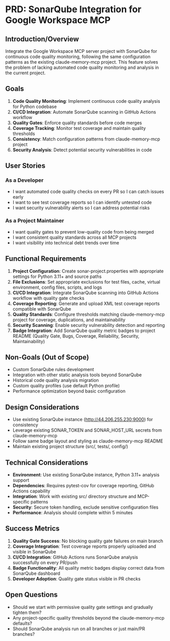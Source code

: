 # PRD: SonarQube Integration for Google Workspace MCP

## Introduction/Overview

Integrate the Google Workspace MCP server project with SonarQube for continuous code quality monitoring, following the same configuration patterns as the existing claude-memory-mcp project. This feature solves the problem of lacking automated code quality monitoring and analysis in the current project.

## Goals

1. **Code Quality Monitoring**: Implement continuous code quality analysis for Python codebase
2. **CI/CD Integration**: Automate SonarQube scanning in GitHub Actions workflow
3. **Quality Gates**: Enforce quality standards before code merges
4. **Coverage Tracking**: Monitor test coverage and maintain quality thresholds
5. **Consistency**: Match configuration patterns from claude-memory-mcp project
6. **Security Analysis**: Detect potential security vulnerabilities in code

## User Stories

### As a Developer
- I want automated code quality checks on every PR so I can catch issues early
- I want to see test coverage reports so I can identify untested code
- I want security vulnerability alerts so I can address potential risks

### As a Project Maintainer
- I want quality gates to prevent low-quality code from being merged
- I want consistent quality standards across all MCP projects
- I want visibility into technical debt trends over time

## Functional Requirements

1. **Project Configuration**: Create sonar-project.properties with appropriate settings for Python 3.11+ and source paths
2. **File Exclusions**: Set appropriate exclusions for test files, cache, virtual environment, config files, scripts, and logs
3. **CI/CD Integration**: Integrate SonarQube scanning into GitHub Actions workflow with quality gate checks
4. **Coverage Reporting**: Generate and upload XML test coverage reports compatible with SonarQube
5. **Quality Standards**: Configure thresholds matching claude-memory-mcp project for coverage, duplications, and maintainability
6. **Security Scanning**: Enable security vulnerability detection and reporting
7. **Badge Integration**: Add SonarQube quality metric badges to project README (Quality Gate, Bugs, Coverage, Reliability, Security, Maintainability)

## Non-Goals (Out of Scope)

- Custom SonarQube rules development
- Integration with other static analysis tools beyond SonarQube
- Historical code quality analysis migration
- Custom quality profiles (use default Python profile)
- Performance optimization beyond basic configuration

## Design Considerations

- Use existing SonarQube instance (http://44.206.255.230:9000) for consistency
- Leverage existing SONAR_TOKEN and SONAR_HOST_URL secrets from claude-memory-mcp
- Follow same badge layout and styling as claude-memory-mcp README
- Maintain existing project structure (src/, tests/, config/)

## Technical Considerations

- **Environment**: Use existing SonarQube instance, Python 3.11+ analysis support
- **Dependencies**: Requires pytest-cov for coverage reporting, GitHub Actions capability
- **Integration**: Work with existing src/ directory structure and MCP-specific patterns
- **Security**: Secure token handling, exclude sensitive configuration files
- **Performance**: Analysis should complete within 5 minutes

## Success Metrics

1. **Quality Gate Success**: No blocking quality gate failures on main branch
2. **Coverage Integration**: Test coverage reports properly uploaded and visible in SonarQube
3. **CI/CD Integration**: GitHub Actions runs SonarQube analysis successfully on every PR/push
4. **Badge Functionality**: All quality metric badges display correct data from SonarQube dashboard
5. **Developer Adoption**: Quality gate status visible in PR checks

## Open Questions

- Should we start with permissive quality gate settings and gradually tighten them?
- Any project-specific quality thresholds beyond the claude-memory-mcp defaults?
- Should SonarQube analysis run on all branches or just main/PR branches?